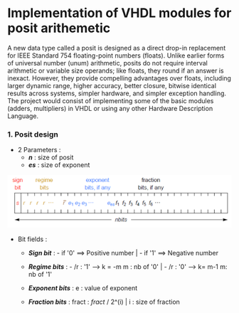 Implementation of VHDL modules for posit arithemetic 
====================================================


A new data type called a posit is designed as a direct drop-in replacement for IEEE Standard 754 floating-point numbers (floats). Unlike earlier forms of universal number (unum) arithmetic, posits do not require interval arithmetic or variable size operands; like floats, they round if an answer is inexact. However, they provide compelling advantages over floats, including larger dynamic range, higher accuracy, better closure, bitwise identical results across systems, simpler hardware, and simpler exception handling. The project would consist of implementing some of the basic modules (adders, multipliers) in VHDL or using any other Hardware Description Language. 



### 1. Posit design #

* 2 Parameters :    
  -   _**n**_ : size of posit    
  -   _**es**_ : size of exponent


![](src/Design_posit.PNG)

* Bit fields :
    
    -   _**Sign bit**_ : - if '0' ==> Positive number      |     - if '1' ==> Negative number
	    
    -   _**Regime bits**_ : - /r : '1'   -->       k = -m                         m : nb of '0'     |     - /r : '0'   -->       k= m-1                         m: nb of '1'
	   
    -   _**Exponent bits**_ : e  : value of exponent 
	    
    -   _**Fraction bits**_ : fract  : _fract_ / 2^(i)     |     i : size of fraction


  
